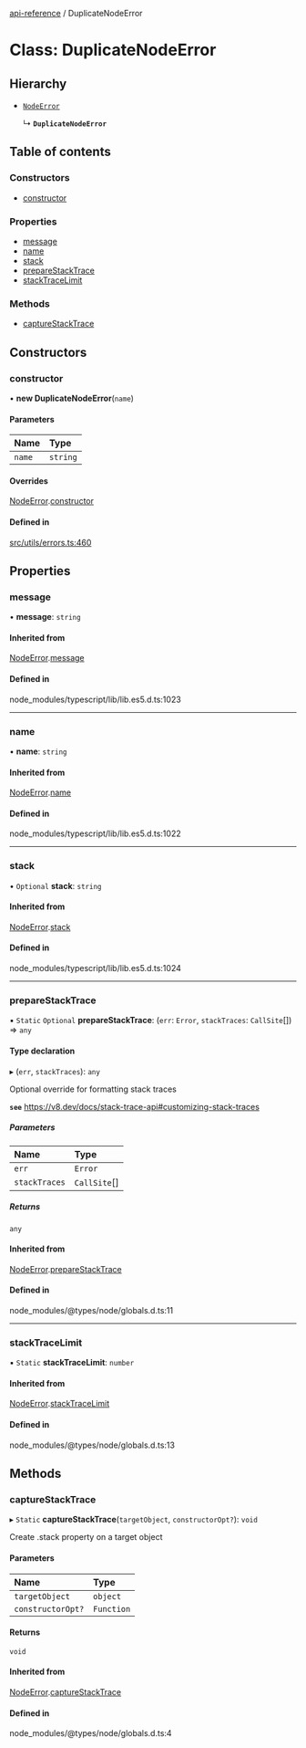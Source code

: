 [api-reference](../README.md) / DuplicateNodeError

# Class: DuplicateNodeError

## Hierarchy

- [`NodeError`](NodeError.md)

  ↳ **`DuplicateNodeError`**

## Table of contents

### Constructors

- [constructor](DuplicateNodeError.md#constructor)

### Properties

- [message](DuplicateNodeError.md#message)
- [name](DuplicateNodeError.md#name)
- [stack](DuplicateNodeError.md#stack)
- [prepareStackTrace](DuplicateNodeError.md#preparestacktrace)
- [stackTraceLimit](DuplicateNodeError.md#stacktracelimit)

### Methods

- [captureStackTrace](DuplicateNodeError.md#capturestacktrace)

## Constructors

### constructor

• **new DuplicateNodeError**(`name`)

#### Parameters

| Name | Type |
| :------ | :------ |
| `name` | `string` |

#### Overrides

[NodeError](NodeError.md).[constructor](NodeError.md#constructor)

#### Defined in

[src/utils/errors.ts:460](https://github.com/unicorndomaingr/aepp-sdk-js-ts/blob/e06cc9f0/src/utils/errors.ts#L460)

## Properties

### message

• **message**: `string`

#### Inherited from

[NodeError](NodeError.md).[message](NodeError.md#message)

#### Defined in

node_modules/typescript/lib/lib.es5.d.ts:1023

___

### name

• **name**: `string`

#### Inherited from

[NodeError](NodeError.md).[name](NodeError.md#name)

#### Defined in

node_modules/typescript/lib/lib.es5.d.ts:1022

___

### stack

• `Optional` **stack**: `string`

#### Inherited from

[NodeError](NodeError.md).[stack](NodeError.md#stack)

#### Defined in

node_modules/typescript/lib/lib.es5.d.ts:1024

___

### prepareStackTrace

▪ `Static` `Optional` **prepareStackTrace**: (`err`: `Error`, `stackTraces`: `CallSite`[]) => `any`

#### Type declaration

▸ (`err`, `stackTraces`): `any`

Optional override for formatting stack traces

**`see`** https://v8.dev/docs/stack-trace-api#customizing-stack-traces

##### Parameters

| Name | Type |
| :------ | :------ |
| `err` | `Error` |
| `stackTraces` | `CallSite`[] |

##### Returns

`any`

#### Inherited from

[NodeError](NodeError.md).[prepareStackTrace](NodeError.md#preparestacktrace)

#### Defined in

node_modules/@types/node/globals.d.ts:11

___

### stackTraceLimit

▪ `Static` **stackTraceLimit**: `number`

#### Inherited from

[NodeError](NodeError.md).[stackTraceLimit](NodeError.md#stacktracelimit)

#### Defined in

node_modules/@types/node/globals.d.ts:13

## Methods

### captureStackTrace

▸ `Static` **captureStackTrace**(`targetObject`, `constructorOpt?`): `void`

Create .stack property on a target object

#### Parameters

| Name | Type |
| :------ | :------ |
| `targetObject` | `object` |
| `constructorOpt?` | `Function` |

#### Returns

`void`

#### Inherited from

[NodeError](NodeError.md).[captureStackTrace](NodeError.md#capturestacktrace)

#### Defined in

node_modules/@types/node/globals.d.ts:4
